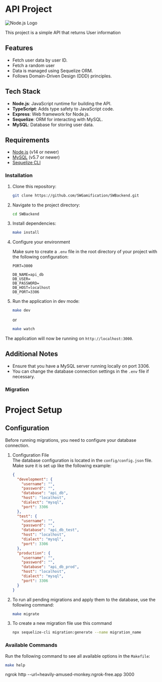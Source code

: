 # API Project

![Node.js Logo](https://nodejs.org/static/images/logo.svg)

This project is a simple API that returns User information

## Features

- Fetch user data by user ID.
- Fetch a random user
- Data is managed using Sequelize ORM.
- Follows Domain-Driven Design (DDD) principles.

## Tech Stack

- **Node.js**: JavaScript runtime for building the API.
- **TypeScript**: Adds type safety to JavaScript code.
- **Express**: Web framework for Node.js.
- **Sequelize**: ORM for interacting with MySQL.
- **MySQL**: Database for storing user data.

## Requirements

- [Node.js](https://nodejs.org/) (v14 or newer)
- [MySQL](https://www.mysql.com/) (v5.7 or newer)
- [Sequelize CLI](https://sequelize.org/)

### Installation

1. Clone this repository:

   ```bash
   git clone https://github.com/SWGamification/SWBackend.git
   ```

2. Navigate to the project directory:

   ```bash
   cd SWBackend
   ```

3. Install dependencies:

   ```bash
   make install
   ```

4. Configure your environment

   Make sure to create a `.env` file in the root directory of your project with the following configuration:
   ```
   PORT=3000
 
   DB_NAME=api_db
   DB_USER=
   DB_PASSWORD=
   DB_HOST=localhost
   DB_PORT=3306
   ```

5. Run the application in dev mode:

   ```bash
   make dev
   ```
   or

   ```bash
   make watch
   ```

The application will now be running on `http://localhost:3000`.

## Additional Notes

- Ensure that you have a MySQL server running locally on port 3306.
- You can change the database connection settings in the `.env` file if necessary.

### Migration

# Project Setup

## Configuration

Before running migrations, you need to configure your database connection.

1. Configuration File  
   The database configuration is located in the `config/config.json` file. Make sure it is set up like the following
   example:

   ```json
   {
     "development": {
       "username": "",
       "password": "",
       "database": "api_db",
       "host": "localhost",
       "dialect": "mysql",
       "port": 3306
     },
     "test": {
       "username": "",
       "password": "",
       "database": "api_db_test",
       "host": "localhost",
       "dialect": "mysql",
       "port": 3306
     },
     "production": {
       "username": "",
       "password": "",
       "database": "api_db_prod",
       "host": "localhost",
       "dialect": "mysql",
       "port": 3306
     }
   }
   ```

2. To run all pending migrations and apply them to the database, use the following command:

   ```bash
   make migrate
   ```
3. To create a new migration file use this command

   ```bash
   npx sequelize-cli migration:generate --name migration_name
   ```

### Available Commands

Run the following command to see all available options in the `Makefile`:

   ```bash
   make help
   ```

ngrok http --url=heavily-amused-monkey.ngrok-free.app 3000

